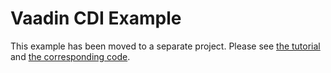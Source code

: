 Vaadin CDI Example
======================

This example has been moved to a separate project. Please see [the tutorial](https://vaadin.com/wiki/-/wiki/Main/Vaadin%20CDI) and [the corresponding code](https://github.com/vaadin/cdi-tutorial).